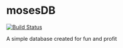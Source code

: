 # mosesDB

[![Build Status](https://travis-ci.org/DannyMoses/mosesDB.svg?branch=master)](https://travis-ci.org/DannyMoses/mosesDB)

A simple database created for fun and profit
